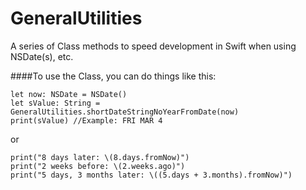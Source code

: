 # GeneralUtilities
A series of Class methods to speed development in Swift when using NSDate(s), etc.

####To use the Class, you can do things like this:
```
let now: NSDate = NSDate()
let sValue: String = GeneralUtilities.shortDateStringNoYearFromDate(now)
print(sValue) //Example: FRI MAR 4
```
or
```
print("8 days later: \(8.days.fromNow)")
print("2 weeks before: \(2.weeks.ago)")
print("5 days, 3 months later: \((5.days + 3.months).fromNow)")
```
